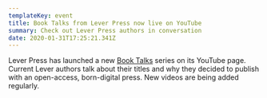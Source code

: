 ```yaml
---
templateKey: event
title: Book Talks from Lever Press now live on YouTube
summary: Check out Lever Press authors in conversation
date: 2020-01-31T17:25:21.341Z
---
```

Lever Press has launched a new [Book Talks](https://www.youtube.com/channel/UCVTm_A48GioWJBZ62o7HLtA/playlists?view=50&sort=dd&shelf_id=1&pbjreload=102) series on its YouTube page. Current Lever authors talk about their titles and why they decided to publish with an open-access, born-digital press. New videos are being added regularly.